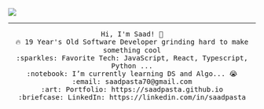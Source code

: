 <img src="https://raw.githubusercontent.com/saadpasta/saadpasta/master/Banner%20%20(1).png?token=AFR2MI7PXWJTBJNE6GSR7IK7G6PCG"/>
 <hr></hr>
<p align="center">
  <samp>
    Hi, I'm Saad! 👋 <br>
    🔥 19 Year's Old Software Developer grinding hard to make something cool  <br>
    :sparkles: Favorite Tech: JavaScript, React, Typescript, Python ... <br>
    :notebook: I’m currently learning DS and Algo... 😭  <br>
    :email:	saadpasta70@gmail.com <br>
    :art: Portfolio: https://saadpasta.github.io <br>
    :briefcase: LinkedIn: https://linkedin.com/in/saadpasta <br>
  </samp>
</p>


